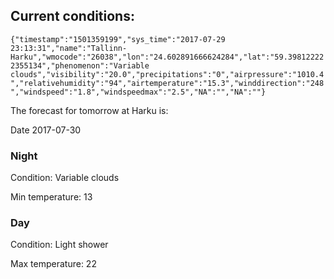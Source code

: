 ## Current conditions: 
 ``` {"timestamp":"1501359199","sys_time":"2017-07-29 23:13:31","name":"Tallinn-Harku","wmocode":"26038","lon":"24.602891666624284","lat":"59.398122222355134","phenomenon":"Variable clouds","visibility":"20.0","precipitations":"0","airpressure":"1010.4","relativehumidity":"94","airtemperature":"15.3","winddirection":"248","windspeed":"1.8","windspeedmax":"2.5","NA":"","NA":""} ```

 The forecast for tomorrow at Harku is: 

Date 2017-07-30 

### Night 

Condition: Variable clouds 

Min temperature: 13 

### Day 

Condition: Light shower 

Max temperature: 22 

